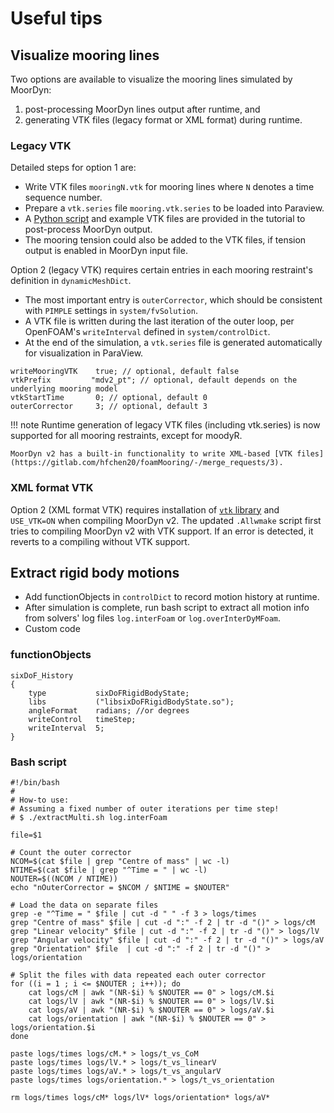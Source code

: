 # Useful tips

## Visualize mooring lines
Two options are available to visualize the mooring lines simulated by MoorDyn: 

1. post-processing MoorDyn lines output after runtime, and 
2. generating VTK files (legacy format or XML format) during runtime. 

### Legacy VTK
Detailed steps for option 1 are:

- Write VTK files `mooringN.vtk` for mooring lines where `N` denotes a time sequence number.
- Prepare a `vtk.series` file `mooring.vtk.series` to be loaded into Paraview.
- A [Python script](https://gitlab.com/hfchen20/foamMooring/-/blob/master/tutorial/visualize_moorings_in_paraview/postMoorDyn_VTK.py) and example VTK files are provided in the tutorial to post-process MoorDyn output.
- The mooring tension could also be added to the VTK files, if tension output is enabled in MoorDyn input file.

Option 2 (legacy VTK) requires certain entries in each mooring restraint's definition in `dynamicMeshDict`.

- The most important entry is `outerCorrector`, which should be consistent with `PIMPLE` settings in `system/fvSolution`.
- A VTK file is written during the last iteration of the outer loop, per OpenFOAM's `writeInterval` defined in `system/controlDict`.
- At the end of the simulation, a `vtk.series` file is generated automatically for visualization in ParaView.

```
writeMooringVTK    true; // optional, default false
vtkPrefix         "mdv2_pt"; // optional, default depends on the underlying mooring model
vtkStartTime       0; // optional, default 0
outerCorrector     3; // optional, default 3
```

!!! note
    Runtime generation of legacy VTK files (including vtk.series) is now supported for all mooring restraints, except for moodyR.
    
    MoorDyn v2 has a built-in functionality to write XML-based [VTK files](https://gitlab.com/hfchen20/foamMooring/-/merge_requests/3).
    
### XML format VTK

Option 2 (XML format VTK) requires installation of [`vtk` library](https://gitlab.com/hfchen20/foamMooring/-/merge_requests/3) and `USE_VTK=ON` when compiling MoorDyn v2. The updated `.Allwmake` script first tries to compiling MoorDyn v2 with VTK support. If an error is detected, it reverts to a compiling without VTK support.


## Extract rigid body motions
- Add functionObjects in `controlDict` to record motion history at runtime.
- After simulation is complete, run bash script to extract all motion info from solvers' log files `log.interFoam` or `log.overInterDyMFoam`.
- Custom code

### functionObjects
```
sixDoF_History
{
    type           sixDoFRigidBodyState;
    libs           ("libsixDoFRigidBodyState.so");
    angleFormat    radians; //or degrees
    writeControl   timeStep;
    writeInterval  5;
}
```

### Bash script
```
#!/bin/bash
#
# How-to use:
# Assuming a fixed number of outer iterations per time step!
# $ ./extractMulti.sh log.interFoam

file=$1

# Count the outer corrector
NCOM=$(cat $file | grep "Centre of mass" | wc -l)
NTIME=$(cat $file | grep "^Time = " | wc -l)
NOUTER=$((NCOM / NTIME))
echo "nOuterCorrector = $NCOM / $NTIME = $NOUTER"

# Load the data on separate files
grep -e "^Time = " $file | cut -d " " -f 3 > logs/times
grep "Centre of mass" $file | cut -d ":" -f 2 | tr -d "()" > logs/cM
grep "Linear velocity" $file | cut -d ":" -f 2 | tr -d "()" > logs/lV
grep "Angular velocity" $file | cut -d ":" -f 2 | tr -d "()" > logs/aV
grep "Orientation" $file  | cut -d ":" -f 2 | tr -d "()" > logs/orientation

# Split the files with data repeated each outer corrector
for ((i = 1 ; i <= $NOUTER ; i++)); do
	cat logs/cM | awk "(NR-$i) % $NOUTER == 0" > logs/cM.$i
	cat logs/lV | awk "(NR-$i) % $NOUTER == 0" > logs/lV.$i
	cat logs/aV | awk "(NR-$i) % $NOUTER == 0" > logs/aV.$i
	cat logs/orientation | awk "(NR-$i) % $NOUTER == 0" > logs/orientation.$i
done

paste logs/times logs/cM.* > logs/t_vs_CoM
paste logs/times logs/lV.* > logs/t_vs_linearV
paste logs/times logs/aV.* > logs/t_vs_angularV
paste logs/times logs/orientation.* > logs/t_vs_orientation

rm logs/times logs/cM* logs/lV* logs/orientation* logs/aV*

```